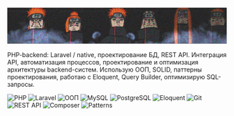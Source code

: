 ![pain aktsuki](https://github.com/rt1718/rt1718/blob/main/channels4_banner.jpg?raw=true)

PHP-backend: Laravel / native, проектирование БД, REST API. Интеграция API, автоматизация процессов, проектирование и оптимизация архитектуры backend-систем. Использую ООП, SOLID, паттерны проектирования, работаю с Eloquent, Query Builder, оптимизирую SQL-запросы.

![PHP](https://img.shields.io/badge/PHP-8.0%2B-blue) ![Laravel](https://img.shields.io/badge/Laravel-v11-red) ![ООП](https://img.shields.io/badge/OOP-SOLID-orange) ![MySQL](https://img.shields.io/badge/MySQL-Database-blue) ![PostgreSQL](https://img.shields.io/badge/PostgreSQL-Database-blue) ![Eloquent](https://img.shields.io/badge/Eloquent-ORM-red) ![Git](https://img.shields.io/badge/Git-Version%20Control-yellow) ![REST API](https://img.shields.io/badge/REST-API-green) ![Composer](https://img.shields.io/badge/Composer-Package%20Manager-purple) ![Patterns](https://img.shields.io/badge/Design%20Patterns-Used-yellow)



<!--### Hi there 👋
learning php...

on picture is Slagar the Cruel from Redwall

**rt1718/rt1718** is a ✨ _special_ ✨ repository because its `README.md` (this file) appears on your GitHub profile.

Here are some ideas to get you started:

- 🔭 I’m currently working on ...
- 🌱 I’m currently learning ...
- 👯 I’m looking to collaborate on ...
- 🤔 I’m looking for help with ...
- 💬 Ask me about ...
- 📫 How to reach me: ...
- 😄 Pronouns: ...
- ⚡ Fun fact: ...
-->
